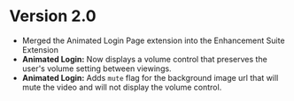 # Version 2.0
- Merged the Animated Login Page extension into the Enhancement Suite Extension
- **Animated Login:** Now displays a volume control that preserves the user's volume setting between viewings.
- **Animated Login:** Adds `mute` flag for the background image url that will mute the video and will not display the volume control.